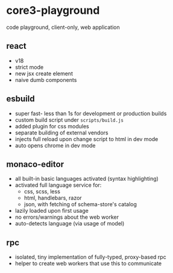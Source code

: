 # core3-playground

code playground, client-only, web application

## react

- v18
- strict mode
- new jsx create element
- naive dumb components

## esbuild

- super fast- less than 1s for development or production builds
- custom build script under `scripts/build.js`
- added plugin for css modules
- separate building of external vendors
- injects full reload upon change script to html in dev mode
- auto opens chrome in dev mode

## monaco-editor

- all built-in basic languages activated (syntax highlighting)
- activated full language service for:
  - css, scss, less
  - html, handlebars, razor
  - json, with fetching of schema-store's catalog
- lazily loaded upon first usage
- no errors/warnings about the web worker
- auto-detects language (via usage of model)

## rpc

- isolated, tiny implementation of fully-typed, proxy-based rpc
- helper to create web workers that use this to communicate
